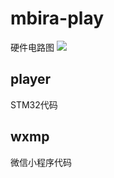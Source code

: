 # mbira-play

硬件电路图
<img src="https://github.com/planet0104/mbira-play/blob/master/hardware.jpg" />

## player

STM32代码

## wxmp

微信小程序代码
